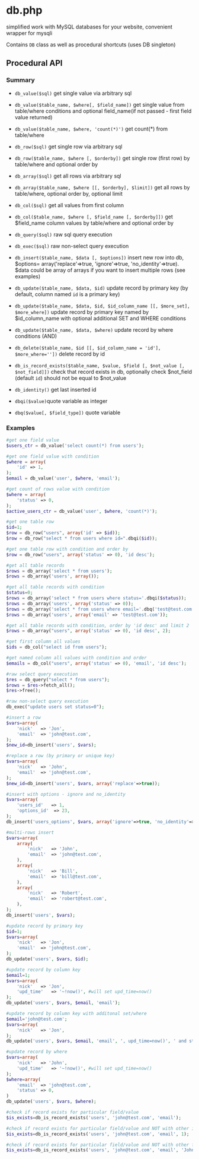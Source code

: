 # db.php
simplified work with MySQL databases for your website, convenient wrapper for mysqli

Contains `DB` class as well as procedural shortcuts (uses DB singleton)

## Procedural API

### Summary
- `db_value($sql)` get single value via arbitrary sql
- `db_value($table_name, $where[, $field_name])` get single value from table/where conditions and optional field_name(if not passed - first field value returned)
- `db_value($table_name, $where, 'count(*)')` get count(*) from table/where

- `db_row($sql)` get single row via arbitrary sql
- `db_row($table_name, $where [, $orderby])` get single row (first row) by table/where and optional order by

- `db_array($sql)` get all rows via arbitrary sql
- `db_array($table_name, $where [[, $orderby], $limit])` get all rows by table/where, optional order by, optional limit

- `db_col($sql)` get all values from first column
- `db_col($table_name, $where [, $field_name [, $orderby]])` get $field_name column values by table/where and optional order by

- `db_query($sql)` raw sql query execution
- `db_exec($sql)` raw non-select query execution

- `db_insert($table_name, $data [, $options])` insert new row into db, $options= array('replace'=>true, 'ignore'=>true, 'no_identity'=>true). $data could be array of arrays if you want to insert multiple rows (see examples)

- `db_update($table_name, $data, $id)` update record by primary key (by default, column named `id` is a primary key)
- `db_update($table_name, $data, $id, $id_column_name [[, $more_set], $more_where])` update record by primary key named by $id_column_name with optional additional SET and WHERE conditions
- `db_update($table_name, $data, $where)` update record by where conditions (AND)

- `db_delete($table_name, $id [[, $id_column_name = 'id'], $more_where=''])` delete record by id

- `db_is_record_exists($table_name, $value, $field [, $not_value [, $not_field]])` check that record exists in db, optionally check  $not_field (default `id`) should not be equal to $not_value

- `db_identity()` get last inserted id
- `dbqi($value)`quote variable as integer
- `dbq($value[, $field_type])` quote variable

### Examples

```php
#get one field value
$users_ctr = db_value('select count(*) from users');

#get one field value with condition
$where = array(
    'id' => 1,
);
$email = db_value('user', $where, 'email');

#get count of rows value with condition
$where = array(
    'status' => 0,
);
$active_users_ctr = db_value('user', $where, 'count(*)');

#get one table row
$id=1;
$row = db_row("users", array('id' => $id));
$row = db_row("select * from users where id=".dbqi($id));

#get one table row with condition and order by
$row = db_row("users", array('status' => 0), 'id desc');

#get all table records
$rows = db_array('select * from users');
$rows = db_array('users', array());

#get all table records with condition
$status=0;
$rows = db_array('select * from users where status='.dbqi($status));
$rows = db_array('users', array('status' => 0));
$rows = db_array('select * from users where email='.dbq('test@test.com'));
$rows = db_array('users', array('email' => 'test@test.com'));

#get all table records with condition, order by 'id desc' and limit 2
$rows = db_array("users", array('status' => 0), 'id desc', 2);

#get first column all values
$ids = db_col("select id from users");

#get named column all values with condition and order
$emails = db_col("users", array('status' => 0), 'email', 'id desc');

#raw select query execution
$res = db_query("select * from users");
$rows = $res->fetch_all();
$res->free();

#raw non-select query execution
db_exec("update users set status=0");

#insert a row
$vars=array(
    'nick'   => 'Jon',
    'email'  => 'john@test.com',
);
$new_id=db_insert('users', $vars);

#replace a row (by primary or unique key)
$vars=array(
    'nick'   => 'John',
    'email'  => 'john@test.com',
);
$new_id=db_insert('users', $vars, array('replace'=>true));

#insert with options - ignore and no_identity
$vars=array(
    'users_id'   => 1,
    'options_id'  => 23,
);
db_insert('users_options', $vars, array('ignore'=>true, 'no_identity'=>true));

#multi-rows insert
$vars=array(
    array(
        'nick'   => 'John',
        'email'  => 'john@test.com',
    ),
    array(
        'nick'   => 'Bill',
        'email'  => 'bill@test.com',
    ),
    array(
        'nick'   => 'Robert',
        'email'  => 'robert@test.com',
    ),
);
db_insert('users', $vars);

#update record by primary key
$id=1;
$vars=array(
    'nick'   => 'Jon',
    'email'  => 'john@test.com',
);
db_update('users', $vars, $id);

#update record by column key
$email=1;
$vars=array(
    'nick'   => 'Jon',
    'upd_time'   => '~!now()', #will set upd_time=now()
);
db_update('users', $vars, $email, 'email');

#update record by column key with additonal set/where
$email='john@test.com';
$vars=array(
    'nick'   => 'Jon',
);
db_update('users', $vars, $email, 'email', ', upd_time=now()', ' and status=0');

#update record by where
$vars=array(
    'nick'   => 'John',
    'upd_time'   => '~!now()', #will set upd_time=now()
);
$where=array(
    'email'  => 'john@test.com',
    'status' => 0,
)
db_update('users', $vars, $where);

#check if record exists for particular field/value
$is_exists=db_is_record_exists('users', 'john@test.com', 'email');

#check if record exists for particular field/value and NOT with other id
$is_exists=db_is_record_exists('users', 'john@test.com', 'email', 1);  #will check: where email='john@test.com' and id<>1

#check if record exists for particular field/value and NOT with other field/value
$is_exists=db_is_record_exists('users', 'john@test.com', 'email', 'John', 'nick');  #will check: where email='john@test.com' and nick<>'John'

```
